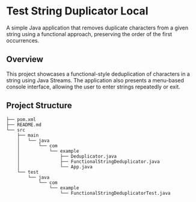 # Test String Duplicator Local

A simple Java application that removes duplicate characters from a given string using a functional approach, preserving the order of the first occurrences.

## Overview

This project showcases a functional-style deduplication of characters in a string using Java Streams. The application also presents a menu-based console interface, allowing the user to enter strings repeatedly or exit.



## Project Structure

```.
├── pom.xml
├── README.md
└── src
    ├── main
    │   └── java
    │       └── com
    │           └── example
    │               ├── Deduplicator.java
    │               ├── FunctionalStringDeduplicator.java
    │               └── App.java
    └── test
        └── java
            └── com
                └── example
                    └── FunctionalStringDeduplicatorTest.java
```

